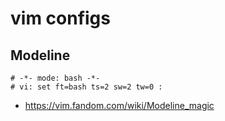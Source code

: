 # vim configs

## Modeline

```
# -*- mode: bash -*-
# vi: set ft=bash ts=2 sw=2 tw=0 :
```

- https://vim.fandom.com/wiki/Modeline_magic
